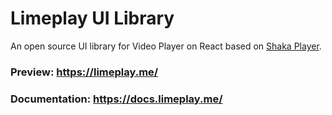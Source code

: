 # Limeplay UI Library
An open source UI library for Video Player on React based on [Shaka Player](https://github.com/shaka-project/shaka-player/).

### Preview: https://limeplay.me/

### Documentation: https://docs.limeplay.me/